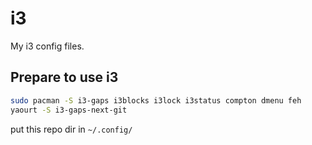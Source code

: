 # i3
My i3 config files.

## Prepare to use i3

```sh
sudo pacman -S i3-gaps i3blocks i3lock i3status compton dmenu feh
yaourt -S i3-gaps-next-git
```

put this repo dir in `~/.config/`
